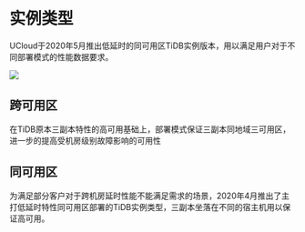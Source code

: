 

# 实例类型

UCloud于2020年5月推出低延时的同可用区TiDB实例版本，用以满足用户对于不同部署模式的性能数据要求。

![](http://tidb-docs.cn-bj.ufileos.com/tidbtype.png)

## 跨可用区

在TiDB原本三副本特性的高可用基础上，部署模式保证三副本同地域三可用区，进一步的提高受机房级别故障影响的可用性

## 同可用区

为满足部分客户对于跨机房延时性能不能满足需求的场景，2020年4月推出了主打低延时特性同可用区部署的TiDB实例类型，三副本坐落在不同的宿主机用以保证高可用。

